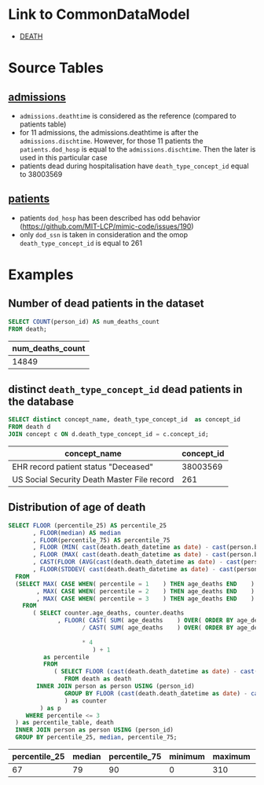 # Link to CommonDataModel
- [DEATH](https://github.com/OHDSI/CommonDataModel/wiki/DEATH)

# Source Tables

## [admissions](https://mimic.physionet.org/mimictables/admissions/)

- `admissions.deathtime` is considered as the reference (compared to patients table)
- for 11 admissions, the admissions.deathtime is after the `admissions.dischtime`. 
  However, for those 11 patients the `patients.dod_hosp` is equal to the `admissions.dischtime`. Then the later is used in this particular case
- patients dead during hospitalisation have `death_type_concept_id` equal to 38003569

## [patients](https://mimic.physionet.org/mimictables/patients/)

- patients `dod_hosp` has been described has odd behavior (https://github.com/MIT-LCP/mimic-code/issues/190)
- only `dod_ssn` is taken in consideration and the omop `death_type_concept_id` is equal to 261

# Examples

## Number of dead patients in the dataset

``` sql
SELECT COUNT(person_id) AS num_deaths_count
FROM death;
```
| num_deaths_count |
|------------------|
|            14849|

## distinct `death_type_concept_id` dead patients in the database

``` sql
SELECT distinct concept_name, death_type_concept_id  as concept_id
FROM death d
JOIN concept c ON d.death_type_concept_id = c.concept_id;
```
|                concept_name                 | concept_id |
|---------------------------------------------|------------|
| EHR record patient status "Deceased"        |   38003569|
| US Social Security Death Master File record |        261|

## Distribution of age of death

``` sql
SELECT FLOOR (percentile_25) AS percentile_25
       , FLOOR(median) AS median
       , FLOOR(percentile_75) AS percentile_75
       , FLOOR (MIN( cast(death.death_datetime as date) - cast(person.birth_datetime as date)  )  / 365.242  )    AS minimum
       , FLOOR (MAX( cast(death.death_datetime as date) - cast(person.birth_datetime as date)  )  / 365.242  )    AS maximum
       , CAST(FLOOR (AVG(cast(death.death_datetime as date) - cast(person.birth_datetime as date))  / 365.242 ) AS INTEGER)   AS mean
       , FLOOR(STDDEV( cast(death.death_datetime as date) - cast(person.birth_datetime as date)  )  / 365.242  ) AS stddev
  FROM
  (SELECT MAX( CASE WHEN( percentile = 1    ) THEN age_deaths END    ) AS percentile_25
        , MAX( CASE WHEN( percentile = 2    ) THEN age_deaths END    ) AS median
        , MAX( CASE WHEN( percentile = 3    ) THEN age_deaths END    ) AS percentile_75
    FROM
       ( SELECT counter.age_deaths, counter.deaths
              , FLOOR( CAST( SUM( age_deaths    ) OVER( ORDER BY age_deaths ROWS UNBOUNDED PRECEDING    ) AS DECIMAL    )
                     / CAST( SUM( age_deaths    ) OVER( ORDER BY age_deaths ROWS BETWEEN UNBOUNDED PRECEDING
                                                                        AND UNBOUNDED FOLLOWING    )  AS DECIMAL    )
                     * 4
                        ) + 1
          as percentile
          FROM
             ( SELECT FLOOR (cast(death.death_datetime as date) - cast(person.birth_datetime as date))  / 365.242 as age_deaths, count(*) AS deaths
                FROM death as death
		INNER JOIN person as person USING (person_id)
                GROUP BY FLOOR (cast(death.death_datetime as date) - cast(person.birth_datetime as date))
                ) as counter
         ) as p
     WHERE percentile <= 3
  ) as percentile_table, death
  INNER JOIN person as person USING (person_id)
  GROUP BY percentile_25, median, percentile_75;
```
| percentile_25 | median | percentile_75 | minimum | maximum | mean | stddev |
|---------------|--------|---------------|---------|---------|------|--------|
|            67 |     79 |            90 |       0 |     310 |   91 |     68|
